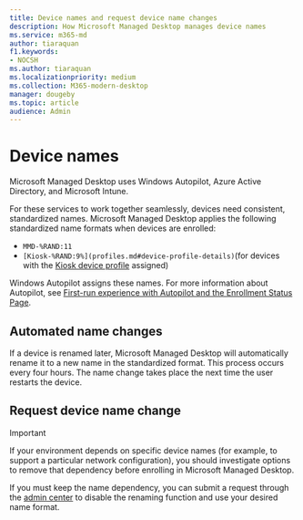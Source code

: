 ```yaml
---
title: Device names and request device name changes
description: How Microsoft Managed Desktop manages device names
ms.service: m365-md
author: tiaraquan
f1.keywords:
- NOCSH
ms.author: tiaraquan
ms.localizationpriority: medium
ms.collection: M365-modern-desktop
manager: dougeby
ms.topic: article
audience: Admin
---
```


# Device names

Microsoft Managed Desktop uses Windows Autopilot, Azure Active Directory, and Microsoft Intune.

For these services to work together seamlessly, devices need consistent, standardized names. Microsoft Managed Desktop applies the following standardized name formats when devices are enrolled:

- `MMD-%RAND:11`
- `[Kiosk-%RAND:9%](profiles.md#device-profile-details)`(for devices with the [Kiosk device profile](../operate/kiosk-device-profile.md) assigned)

Windows Autopilot assigns these names. For more information about Autopilot, see [First-run experience with Autopilot and the Enrollment Status Page](../deploy/esp-first-run.md).

## Automated name changes

If a device is renamed later, Microsoft Managed Desktop will automatically rename it to a new name in the standardized format. This process occurs every four hours. The name change takes place the next time the user restarts the device.

## Request device name change

> [!IMPORTANT]
> If your environment depends on specific device names (for example, to support a particular network configuration), you should investigate options to remove that dependency before enrolling in Microsoft Managed Desktop.

If you must keep the name dependency, you can submit a request through the [admin center](../operate/support-request.md) to disable the renaming function and use your desired name format.

